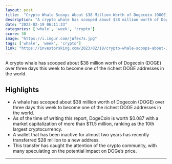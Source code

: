 ```yaml
---
layout: post
title:  "Crypto Whale Scoops About $38 Million Worth of Dogecoin (DOGE) in Three Days"
description: "A crypto whale has scooped about $38 million worth of Dogecoin (DOGE) over three days this week to become one of the richest DOGE addresses in the world."
date: "2023-02-19 06:11:33"
categories: ['whale', 'week', 'crypto']
score: 30
image: "https://i.imgur.com/jWfex7s.jpg"
tags: ['whale', 'week', 'crypto']
link: "https://investorsking.com/2023/02/18/crypto-whale-scoops-about-38-million-worth-of-dogecoin-doge-in-three-days/"
---
```


A crypto whale has scooped about $38 million worth of Dogecoin (DOGE) over three days this week to become one of the richest DOGE addresses in the world.

## Highlights

- A whale has scooped about $38 million worth of Dogecoin (DOGE) over three days this week to become one of the richest DOGE addresses in the world.
- As of the time of writing this report, DogeCoin is worth $0.087 with a market capitalization of more than $11.5 million, ranking as the 10th largest cryptocurrency.
- A wallet that has been inactive for almost two years has recently transferred $28 million to a new address.
- This transfer has caught the attention of the crypto community, with many speculating on the potential impact on DOGe’s price.

---
